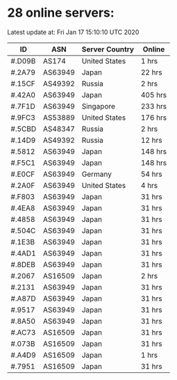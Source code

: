 # 28 online servers:

Latest update at: Fri Jan 17 15:10:10 UTC 2020

| ID | ASN | Server Country | Online |
| -- | --- | -------------- | ------ |
| #.D09B | AS174 | United States | 1 hrs |
| #.2A79 | AS63949 | Japan | 22 hrs |
| #.15CF | AS49392 | Russia | 2 hrs |
| #.42A0 | AS63949 | Japan | 405 hrs |
| #.7F1D | AS63949 | Singapore | 233 hrs |
| #.9FC3 | AS53889 | United States | 176 hrs |
| #.5CBD | AS48347 | Russia | 2 hrs |
| #.14D9 | AS49392 | Russia | 12 hrs |
| #.5812 | AS63949 | Japan | 148 hrs |
| #.F5C1 | AS63949 | Japan | 148 hrs |
| #.E0CF | AS63949 | Germany | 54 hrs |
| #.2A0F | AS63949 | United States | 4 hrs |
| #.F803 | AS63949 | Japan | 31 hrs |
| #.4EA8 | AS63949 | Japan | 31 hrs |
| #.4858 | AS63949 | Japan | 31 hrs |
| #.504C | AS63949 | Japan | 31 hrs |
| #.1E3B | AS63949 | Japan | 31 hrs |
| #.4AD1 | AS63949 | Japan | 31 hrs |
| #.8DEB | AS63949 | Japan | 31 hrs |
| #.2067 | AS16509 | Japan | 2 hrs |
| #.2131 | AS63949 | Japan | 31 hrs |
| #.A87D | AS63949 | Japan | 31 hrs |
| #.9517 | AS63949 | Japan | 31 hrs |
| #.8A50 | AS63949 | Japan | 31 hrs |
| #.AC73 | AS16509 | Japan | 31 hrs |
| #.073B | AS16509 | Japan | 31 hrs |
| #.A4D9 | AS16509 | Japan | 1 hrs |
| #.7951 | AS16509 | Japan | 31 hrs |


